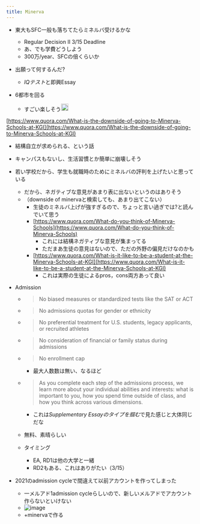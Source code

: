 ```yaml
---
title: Minerva
---
```


* 東大もSFC一般も落ちてたらミネルバ受けるかな
  
  * Regular Decision II 3/15 Deadline
  * あ、でも学費どうしよう
  * 300万/year、SFCの倍くらいか
* 出願って何するんだ?
  
  * *IQテスト*と即興Essay
* 6都市を回る
  
  * すごい楽しそう<img src='https://scrapbox.io/api/pages/blu3mo-public/blu3mo/icon' alt='blu3mo.icon' height="19.5"/>

[https://www.quora.com/What-is-the-downside-of-going-to-Minerva-Schools-at-KGI](https://www.quora.com/What-is-the-downside-of-going-to-Minerva-Schools-at-KGI)

* 結構自立が求められる、という話

* キャンパスもないし、生活習慣とか簡単に崩壊しそう

* 若い学校だから、学生も就職時のためにミネルバの評判を上げたいと思っている
  
  * だから、ネガティブな意見があまり表に出ないというのはありそう
  * （downside of minervaと検索しても、あまり出てこない）
    * 生徒のミネルバ上げが強すぎるので、ちょっと言い過ぎでは?と読んでいて思う
    * [https://www.quora.com/What-do-you-think-of-Minerva-Schools](https://www.quora.com/What-do-you-think-of-Minerva-Schools)
      * これには結構ネガティブな意見が集まってる
      * ただまあ生徒の意見はないので、ただの外野の偏見だけなのかも
    * [https://www.quora.com/What-is-it-like-to-be-a-student-at-the-Minerva-Schools-at-KGI](https://www.quora.com/What-is-it-like-to-be-a-student-at-the-Minerva-Schools-at-KGI)
      * これは実際の生徒によるpros，cons両方あって良い
* Admission
  
  * 
     > 
     > No biased measures or standardized tests like the SAT or ACT
  
  * 
     > 
     > No admissions quotas for gender or ethnicity
  
  * 
     > 
     > No preferential treatment for U.S. students, legacy applicants, or recruited athletes
  
  * 
     > 
     > No consideration of financial or family status during admissions
  
  * 
     > 
     > No enrollment cap
    
    * 最大人数数は無い、なるほど
  * 
     > 
     > As you complete each step of the admissions process, we learn more about your individual abilities and interests: what is important to you, how you spend time outside of class, and how you think across various dimensions.
    
    * これは*Supplementary Essayのタイプを掴む*で見た感じと大体同じだな
  * 無料、素晴らしい
  * タイミング
    * EA, RD1は他の大学と一緒
    * RD2もある、これはありがたい（3/15）
* 2021のadmission cycleで間違えて以前アカウントを作ってしまった
  
  * 一メルアド1admission cycleらしいので、新しいメルアドでアカウント作らないといけない
  * ![image](https://gyazo.com/c60c79beb1a7f05d34ebaaaddc26d86e/thumb/1000)
  * +minervaで作る
